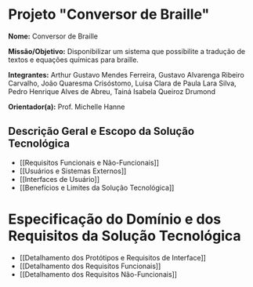 # Projeto "Conversor de Braille"

**Nome:** Conversor de Braille

**Missão/Objetivo:**  Disponibilizar um sistema que possibilite a tradução de textos e equações químicas para braille.

**Integrantes:** Arthur Gustavo Mendes Ferreira, Gustavo Alvarenga Ribeiro Carvalho, João Quaresma Crisóstomo, Luisa Clara de Paula Lara Silva, Pedro Henrique Alves de Abreu, Tainá Isabela Queiroz Drumond

**Orientador(a):** Prof. Michelle Hanne

## Descrição Geral e Escopo da Solução Tecnológica

* [[Requisitos Funcionais e Não-Funcionais]]
* [[Usuários e Sistemas Externos]]
* [[Interfaces de Usuário]]
* [[Benefícios e Limites da Solução Tecnológica]]

# Especificação do Domínio e dos Requisitos da Solução Tecnológica

* [[Detalhamento dos Protótipos e Requisitos de Interface]]
* [[Detalhamento dos Requisitos Funcionais]]
* [[Detalhamento dos Requisitos Não-Funcionais]]
